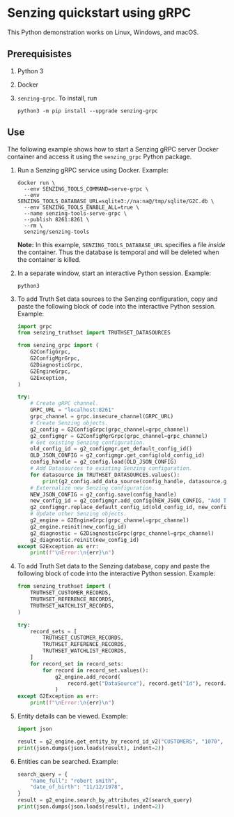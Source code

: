 # Senzing quickstart using gRPC

This Python demonstration works on Linux, Windows, and macOS.

## Prerequisistes

1. Python 3
1. Docker
1. `senzing-grpc`.  To install, run

    ```console
    python3 -m pip install --upgrade senzing-grpc
    ```

## Use

The following example shows how to start a Senzing gRPC server Docker container
and access it using the `senzing_grpc` Python package.

1. Run a Senzing gRPC service using Docker.
   Example:

    ```console
    docker run \
      --env SENZING_TOOLS_COMMAND=serve-grpc \
      --env SENZING_TOOLS_DATABASE_URL=sqlite3://na:na@/tmp/sqlite/G2C.db \
      --env SENZING_TOOLS_ENABLE_ALL=true \
      --name senzing-tools-serve-grpc \
      --publish 8261:8261 \
      --rm \
      senzing/senzing-tools
    ```

   **Note:** In this example, `SENZING_TOOLS_DATABASE_URL` specifies a file *inside* the container.
   Thus the database is temporal and will be deleted when the container is killed.

1. In a separate window, start an interactive Python session.
   Example:

    ```console
    python3
    ```

1. To add Truth Set data sources to the Senzing configuration,
   copy and paste the following block of code into the interactive Python session.
   Example:

    ```python
    import grpc
    from senzing_truthset import TRUTHSET_DATASOURCES

    from senzing_grpc import (
        G2ConfigGrpc,
        G2ConfigMgrGrpc,
        G2DiagnosticGrpc,
        G2EngineGrpc,
        G2Exception,
    )

    try:
        # Create gRPC channel.
        GRPC_URL = "localhost:8261"
        grpc_channel = grpc.insecure_channel(GRPC_URL)
        # Create Senzing objects.
        g2_config = G2ConfigGrpc(grpc_channel=grpc_channel)
        g2_configmgr = G2ConfigMgrGrpc(grpc_channel=grpc_channel)
        # Get existing Senzing configuration.
        old_config_id = g2_configmgr.get_default_config_id()
        OLD_JSON_CONFIG = g2_configmgr.get_config(old_config_id)
        config_handle = g2_config.load(OLD_JSON_CONFIG)
        # Add Datasources to existing Senzing configuration.
        for datasource in TRUTHSET_DATASOURCES.values():
            print(g2_config.add_data_source(config_handle, datasource.get("Json", {})))
        # Externalize new Senzing configuration.
        NEW_JSON_CONFIG = g2_config.save(config_handle)
        new_config_id = g2_configmgr.add_config(NEW_JSON_CONFIG, "Add TruthSet datasources")
        g2_configmgr.replace_default_config_id(old_config_id, new_config_id)
        # Update other Senzing objects.
        g2_engine = G2EngineGrpc(grpc_channel=grpc_channel)
        g2_engine.reinit(new_config_id)
        g2_diagnostic = G2DiagnosticGrpc(grpc_channel=grpc_channel)
        g2_diagnostic.reinit(new_config_id)
    except G2Exception as err:
        print(f"\nError:\n{err}\n")
    ```

1. To add Truth Set data to the Senzing database,
   copy and paste the following block of code into the interactive Python session.
   Example:

    ```python
    from senzing_truthset import (
        TRUTHSET_CUSTOMER_RECORDS,
        TRUTHSET_REFERENCE_RECORDS,
        TRUTHSET_WATCHLIST_RECORDS,
    )

    try:
        record_sets = [
            TRUTHSET_CUSTOMER_RECORDS,
            TRUTHSET_REFERENCE_RECORDS,
            TRUTHSET_WATCHLIST_RECORDS,
        ]
        for record_set in record_sets:
            for record in record_set.values():
                g2_engine.add_record(
                    record.get("DataSource"), record.get("Id"), record.get("Json")
                )
    except G2Exception as err:
        print(f"\nError:\n{err}\n")
    ```

1. Entity details can be viewed.
   Example:

    ```python
    import json

    result = g2_engine.get_entity_by_record_id_v2("CUSTOMERS", "1070", -1)
    print(json.dumps(json.loads(result), indent=2))
    ```

1. Entities can be searched.
   Example:

    ```python
    search_query = {
        "name_full": "robert smith",
        "date_of_birth": "11/12/1978",
    }
    result = g2_engine.search_by_attributes_v2(search_query)
    print(json.dumps(json.loads(result), indent=2))
    ```
